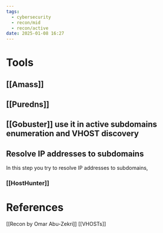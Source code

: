 ```yaml
---
tags:
  - cybersecurity
  - recon/mid
  - recon/active
date: 2025-01-08 16:27
---
```

# Tools
## [[Amass]]
## [[Puredns]]
## [[Gobuster]] use it in active subdomains enumeration and VHOST discovery
## Resolve IP addresses to subdomains
In this step you try to resolve IP addresses to subdomains, 
### [[HostHunter]]



# References
[[Recon by Omar Abu-Zekri]]
[[VHOSTs]]